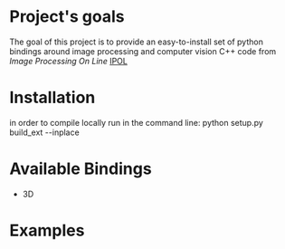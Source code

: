 # Project's goals

The goal of this project is to provide an easy-to-install set of python bindings around image processing and computer vision C++
code from *Image Processing On Line* [IPOL](http://www.ipol.im/)

 
# Installation

in order to compile locally run in the command line:
	python setup.py build_ext --inplace


# Available Bindings

* 3D
 


# Examples 

